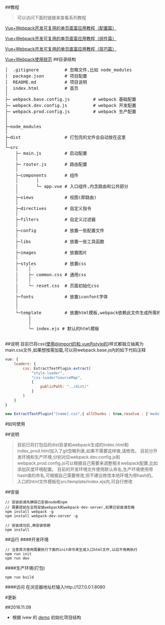##教程
> 可以访问下面的链接来查看系列教程

[Vue+Webpack开发可复用的单页面富应用教程（配置篇）](https://www.talkingcoder.com/article/6310080842228107877)

[Vue+Webpack开发可复用的单页面富应用教程（组件篇）](https://www.talkingcoder.com/article/6310724958473489215)

[Vue+Webpack开发可复用的单页面富应用教程（技巧篇）](https://www.talkingcoder.com/article/6310756346094488391)

[Vue+Webpack使用规范](https://www.talkingcoder.com/article/6309726065044556372)
##目录结构
<pre>
│  .gitignore          # 忽略文件,比如 node_modules
│  package.json        # 项目配置
│  README.md           # 项目说明
│  index.html          # 首页
│
├─ webpack.base.config.js         # webpack 基础配置
├─ webpack.dev.config.js          # webpack 开发配置
├─ webpack.prod.config.js         # webpack 生产配置
│
│
├─node_modules
│
├─dist                 # 打包完的文件会自动放在这里
│
└─src
    ├─ main.js         # 启动配置
    │
    ├─ router.js       # 路由配置
    │
    ├─components       # 组件
    │       │
    │       └─ app.vue # 入口组件,内含路由和公共部分
    │
    ├─views            # 视图(即路由)
    │
    ├─directives       # 自定义指令
    │
    ├─filters          # 自定义过滤器
    │
    ├─config           # 放置一些配置文件
    │
    ├─libs             # 放置一些工具函数
    │
    ├─images           # 放置图片
    │
    ├─styles           # 放置css
    │    │
    │    ├─ common.css # 通用css
    │    │
    │    └─ reset.css  # 页面初始化css
    │
    ├─fonts            # 放置iconfont字体
    │
    │
    └─template         # 放置html模板,webpack依赖此文件生成所需的html
         │
         │
         └─ index.ejs # 默认的html模板

</pre>


##说明
目前已将css(使用@import的和.vue内style的)样式都独立抽离为main.css文件,如果想按需加载,可以将webpack.base.js内的如下代码注释
```javascript
vue: {
    loaders: {
        css: ExtractTextPlugin.extract(
            "style-loader",
            "css-loader?sourceMap",
            {
                publicPath: "../dist/"
            }
        )
    }
}

new ExtractTextPlugin("[name].css",{ allChunks : true,resolve : ['modules'] }),
```

#如何使用

##说明
> 目前已将打包后的dist目录和webpack生成的index.html和index_prod.html加入了git忽略列表,如果不需要这样做,请修改。
> 目前分开发环境和生产环境,分别对应webpack.dev.config.js和webpack.prod.config.js可以根据自己需要来调整相关webpack配置,比如添加灰度环境配置。
> 目前的开发环境文件使用默认命名,生产环境使用带hash值的命名,可根据自己需要修改,但不建议修改本地环境为带hash的。
> 入口的html文件模板在src/template/index.ejs内,可自行修改

##安装
```
// 安装前请先确保已安装node和npm
// 需要提前在全局安装webpack和webpack-dev-server,如果已安装请忽略
npm install webpack -g
npm install webpack-dev-server -g

// 安装成功后,再安装依赖
npm install
```

##运行
####开发环境
```
// 注意首次使用需要执行下面的init命令来生成入口html文件,以后不用再执行
npm run init
npm run dev
```

####生产环境(打包)
```
npm run build
```

####访问
在浏览器地址栏输入http://127.0.0.1:8080

#更新

##2016.11.09
* 根据 ivew 的 [demo](https://github.com/icarusion/vue-vueRouter-webpack) 初始化项目结构